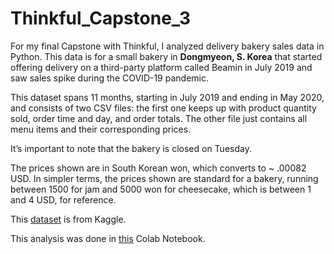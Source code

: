# Thinkful_Capstone_3
For my final Capstone with Thinkful, I analyzed delivery bakery sales data in Python.
  This data is for a small bakery in **Dongmyeon, S. Korea** that started offering delivery on a third-party platform called Beamin in July 2019 and saw sales spike during the COVID-19 pandemic. 

  This dataset spans 11 months, starting in July 2019 and ending in May 2020, and consists of two CSV files: the first one keeps up with product quantity sold, order time and day, and order totals. The other file just contains all menu items and their corresponding prices.

  It’s important to note that the bakery is closed on Tuesday.


 The prices shown are in South Korean won, which converts to ~ .00082 USD. In simpler terms, the prices shown are standard for a bakery, running between 1500 for jam and 5000 won for cheesecake, which is between 1 and 4 USD, for reference.

This [dataset](https://https://www.kaggle.com/datasets/hosubjeong/bakery-sales) is from Kaggle.
 
This analysis was done in [this](https://colab.research.google.com/drive/1LGinMhg8_ykUVYab15Gwu-s-zGnvkki4?usp=sharing) Colab Notebook.
